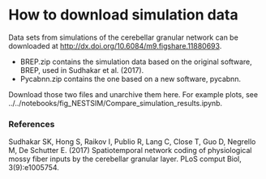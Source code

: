 # How to download simulation data



Data sets from simulations of the cerebellar granular network can be downloaded at http://dx.doi.org/10.6084/m9.figshare.11880693.

*  BREP.zip contains the simulation data based on the original software, BREP, used in Sudhakar et al. (2017).
* Pycabnn.zip contains the one based on a new software, pycabnn.

Download those two files and unarchive them here. For example plots, see ../../notebooks/fig_NESTSIM/Compare_simulation_results.ipynb. 



### References

Sudhakar SK, Hong S, Raikov I, Publio R, Lang C, Close T, Guo D, Negrello M, De Schutter E. (2017) Spatiotemporal network coding of physiological mossy fiber inputs by the cerebellar granular layer. PLoS comput Biol, 3(9):e1005754.

